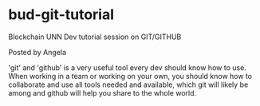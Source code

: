 # bud-git-tutorial
Blockchain UNN Dev tutorial session on GIT/GITHUB

Posted by Angela

'git' and 'github' is a very useful tool every dev should know how to use.
When working in a team or working on your own, you should know how to collaborate and use all tools needed and available, which git will likely be among and github will help you share to the whole world.
